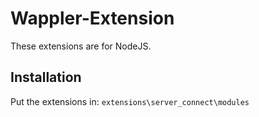 # Wappler-Extension

These extensions are for NodeJS.

## Installation
Put the extensions in:
`extensions\server_connect\modules`
